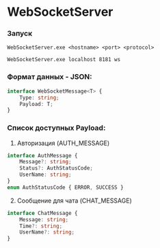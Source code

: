 # WebSocketServer
### Запуск
```
WebSocketServer.exe <hostname> <port> <protocol>
```
```
WebSocketServer.exe localhost 8181 ws
```
### Формат данных - JSON:
```TypeScript
interface WebSocketMessage<T> {
    Type: string;
    Payload: T;
}
```
### Список доступных Payload:
1. Авторизация (AUTH_MESSAGE)
```TypeScript
interface AuthMessage {
    Message?: string;
    Status?: AuthStatusCode;
    UserName: string;
}
enum AuthStatusCode { ERROR, SUCCESS }
```
2. Сообщение для чата (CHAT_MESSAGE)
```TypeScript
interface ChatMessage {
    Message: string;
    Time?: string;
    UserName?: string;
}
```
